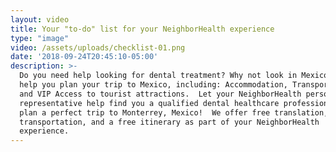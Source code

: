 ```yaml
---
layout: video
title: Your "to-do" list for your NeighborHealth experience
type: "image"
video: /assets/uploads/checklist-01.png
date: '2018-09-24T20:45:10-05:00'
description: >-
  Do you need help looking for dental treatment? Why not look in Mexico?  Let us
  help you plan your trip to Mexico, including: Accommodation, Transportation,
  and VIP Access to tourist attractions.  Let your NeighborHealth personal
  representative help find you a qualified dental healthcare professional, and
  plan a perfect trip to Monterrey, Mexico!  We offer free translation,
  transportation, and a free itinerary as part of your NeighborHealth
  experience.
---
```


